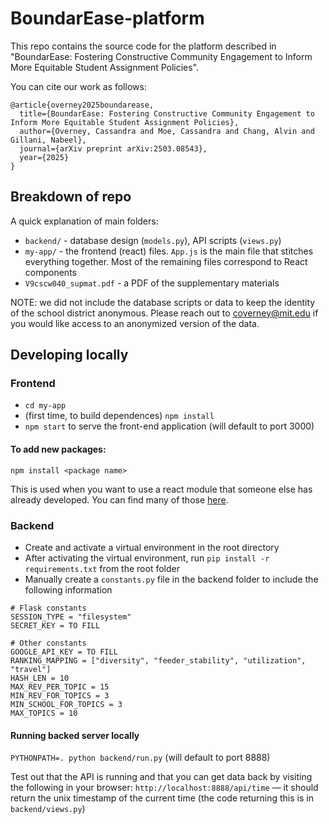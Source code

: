 # BoundarEase-platform

This repo contains the source code for the platform described in "BoundarEase: Fostering Constructive Community Engagement to Inform More Equitable Student Assignment Policies".

You can cite our work as follows:
```
@article{overney2025boundarease,
  title={BoundarEase: Fostering Constructive Community Engagement to Inform More Equitable Student Assignment Policies},
  author={Overney, Cassandra and Moe, Cassandra and Chang, Alvin and Gillani, Nabeel},
  journal={arXiv preprint arXiv:2503.08543},
  year={2025}
}
```

## Breakdown of repo

A quick explanation of main folders:

- `backend/` - database design (`models.py`), API scripts (`views.py`)
- `my-app/` - the frontend (react) files. `App.js` is the main file that stitches everything together.  Most of the remaining files correspond to React components
- `V9cscw040_supmat.pdf` - a PDF of the supplementary materials 

NOTE: we did not include the database scripts or data to keep the identity of the school district anonymous. Please reach out to coverney@mit.edu if you would like access to an anonymized version of the data.  
 
## Developing locally

### Frontend
- `cd my-app`
- (first time, to build dependences) `npm install`
- `npm start` to serve the front-end application (will default to port 3000)

#### To add new packages:

`npm install <package name>`

This is used when you want to use a react module that someone else has already developed.  You can find many of those [here](https://www.npmjs.com/package/).

### Backend

- Create and activate a virtual environment in the root directory
- After activating the virtual environment, run `pip install -r requirements.txt` from the root folder
- Manually create a `constants.py` file in the backend folder to include the following information

```
# Flask constants
SESSION_TYPE = "filesystem"
SECRET_KEY = TO FILL

# Other constants
GOOGLE_API_KEY = TO FILL
RANKING_MAPPING = ["diversity", "feeder_stability", "utilization", "travel"]
HASH_LEN = 10
MAX_REV_PER_TOPIC = 15
MIN_REV_FOR_TOPICS = 3
MIN_SCHOOL_FOR_TOPICS = 3
MAX_TOPICS = 10
```

#### Running backed server locally

`PYTHONPATH=. python backend/run.py` (will default to port 8888)

Test out that the API is running and that you can get data back by visiting the following in your browser: `http://localhost:8888/api/time` — it should return the unix timestamp of the current time (the code returning this is in `backend/views.py`)